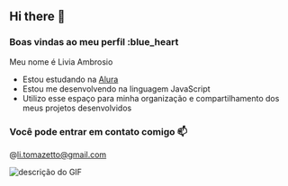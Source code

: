 ## Hi there 👋

### Boas vindas ao meu perfil :blue_heart

Meu nome é Livia Ambrosio

- Estou estudando na [Alura](https://www.alura.com.br)
- Estou me desenvolvendo na linguagem JavaScript
- Utilizo esse espaço para minha organização e compartilhamento dos meus projetos desenvolvidos

### Você pode entrar em contato comigo 📫

@li.tomazetto@gmail.com

![descrição do GIF](https://media1.tenor.com/m/7j95md7mkvcAAAAC/beyonce-heated.gif)
